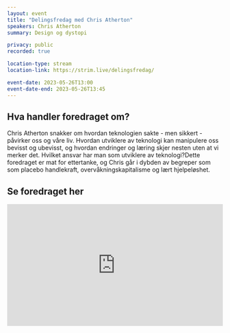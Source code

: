 ```yaml
---
layout: event
title: "Delingsfredag med Chris Atherton"
speakers: Chris Atherton
summary: Design og dystopi

privacy: public
recorded: true

location-type: stream 
location-link: https://strim.live/delingsfredag/ 

event-date: 2023-05-26T13:00
event-date-end: 2023-05-26T13:45
---
```

## Hva handler foredraget om?
Chris Atherton snakker om hvordan teknologien sakte - men sikkert - påvirker oss og våre liv. Hvordan utviklere av teknologi kan manipulere oss bevisst og ubevisst, og hvordan endringer og læring skjer nesten uten at vi merker det. Hvilket ansvar har man som utviklere av teknologi?Dette foredraget er mat for ettertanke, og Chris går i dybden av begreper som som placebo handlekraft, overvåkningskapitalisme og lært hjelpeløshet. 

## Se foredraget her
<div style="padding:56.25% 0 0 0;position:relative;"><iframe src="https://vimeo.com/event/3435984/embed/c341cec473" frameborder="0" allow="autoplay; fullscreen; picture-in-picture" allowfullscreen style="position:absolute;top:0;left:0;width:100%;height:100%;"></iframe></div>
